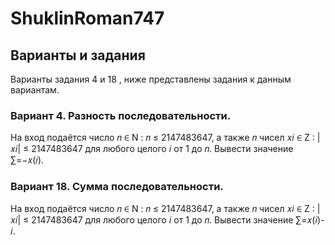 # ShuklinRoman747

## Варианты и задания

Варианты задания 4 и 18 , ниже представлены задания к данным вариантам.

### Вариант 4. Разность последовательности.

На вход подаётся число
𝑛 ∈ N : 𝑛 ≤ 2147483647, а также 𝑛 чисел 𝑥𝑖 ∈ Z : |𝑥𝑖| ≤ 2147483647 для любого целого 𝑖 от 1 до 𝑛. Вывести значение ∑︁=−𝑥(𝑖).

### Вариант 18. Сумма последовательности.

На вход подаётся число 𝑛 ∈ N : 𝑛 ≤ 2147483647, а также 𝑛 чисел 𝑥𝑖 ∈ Z : |𝑥𝑖| ≤ 2147483647 для любого целого 𝑖 от 1 до 𝑛. Вывести значение ∑︁=𝑥(𝑖)-𝑖.
